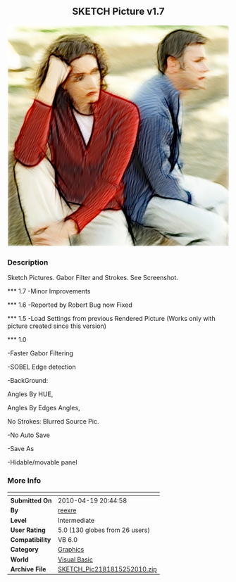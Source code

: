 ﻿<div align="center">

## SKETCH Picture   v1\.7

<img src="PIC2010417125346790.jpg">
</div>

### Description

Sketch Pictures. Gabor Filter and Strokes. See Screenshot.

*** 1.7 -Minor Improvements

*** 1.6 -Reported by Robert Bug now Fixed

*** 1.5 -Load Settings from previous Rendered Picture (Works only with picture created since this version)

*** 1.0

-Faster Gabor Filtering

-SOBEL Edge detection

-BackGround:

Angles By HUE,

Angles By Edges Angles,

No Strokes: Blurred Source Pic.

-No Auto Save

-Save As

-Hidable/movable panel
 
### More Info
 


<span>             |<span>
---                |---
**Submitted On**   |2010-04-19 20:44:58
**By**             |[reexre](https://github.com/Planet-Source-Code/PSCIndex/blob/master/ByAuthor/reexre.md)
**Level**          |Intermediate
**User Rating**    |5.0 (130 globes from 26 users)
**Compatibility**  |VB 6\.0
**Category**       |[Graphics](https://github.com/Planet-Source-Code/PSCIndex/blob/master/ByCategory/graphics__1-46.md)
**World**          |[Visual Basic](https://github.com/Planet-Source-Code/PSCIndex/blob/master/ByWorld/visual-basic.md)
**Archive File**   |[SKETCH\_Pic2181815252010\.zip](https://github.com/Planet-Source-Code/reexre-sketch-picture-v1-7__1-73034/archive/master.zip)








